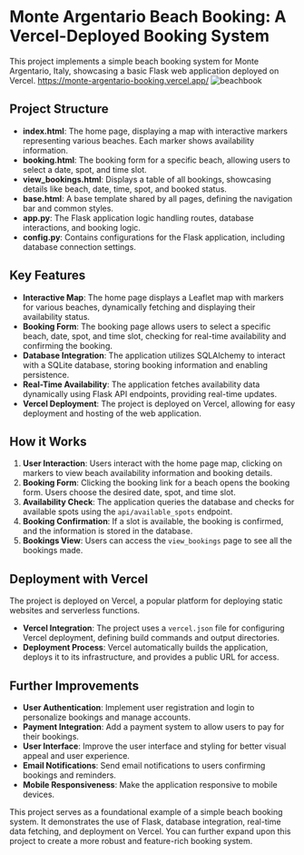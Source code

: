 # Monte Argentario Beach Booking: A Vercel-Deployed Booking System

This project implements a simple beach booking system for Monte Argentario, Italy, showcasing a basic Flask web application deployed on Vercel.
https://monte-argentario-booking.vercel.app/ 
![beachbook](https://github.com/moscardino1/Monte_argentario_booking/assets/9267948/e307a6a7-6efc-4d88-a46c-a6fa23640138)
## Project Structure

- **index.html**: The home page, displaying a map with interactive markers representing various beaches. Each marker shows availability information.
- **booking.html**: The booking form for a specific beach, allowing users to select a date, spot, and time slot.
- **view_bookings.html**: Displays a table of all bookings, showcasing details like beach, date, time, spot, and booked status.
- **base.html**: A base template shared by all pages, defining the navigation bar and common styles.
- **app.py**: The Flask application logic handling routes, database interactions, and booking logic.
- **config.py**: Contains configurations for the Flask application, including database connection settings.

## Key Features

- **Interactive Map**: The home page displays a Leaflet map with markers for various beaches, dynamically fetching and displaying their availability status.
- **Booking Form**: The booking page allows users to select a specific beach, date, spot, and time slot, checking for real-time availability and confirming the booking.
- **Database Integration**: The application utilizes SQLAlchemy to interact with a SQLite database, storing booking information and enabling persistence.
- **Real-Time Availability**: The application fetches availability data dynamically using Flask API endpoints, providing real-time updates.
- **Vercel Deployment**: The project is deployed on Vercel, allowing for easy deployment and hosting of the web application.

## How it Works


1. **User Interaction**: Users interact with the home page map, clicking on markers to view beach availability information and booking details.
2. **Booking Form**: Clicking the booking link for a beach opens the booking form. Users choose the desired date, spot, and time slot.
3. **Availability Check**: The application queries the database and checks for available spots using the `api/available_spots` endpoint.
4. **Booking Confirmation**: If a slot is available, the booking is confirmed, and the information is stored in the database.
5. **Bookings View**: Users can access the `view_bookings` page to see all the bookings made.

## Deployment with Vercel

The project is deployed on Vercel, a popular platform for deploying static websites and serverless functions.

- **Vercel Integration**: The project uses a `vercel.json` file for configuring Vercel deployment, defining build commands and output directories.
- **Deployment Process**: Vercel automatically builds the application, deploys it to its infrastructure, and provides a public URL for access.

## Further Improvements

- **User Authentication**: Implement user registration and login to personalize bookings and manage accounts.
- **Payment Integration**: Add a payment system to allow users to pay for their bookings.
- **User Interface**: Improve the user interface and styling for better visual appeal and user experience.
- **Email Notifications**: Send email notifications to users confirming bookings and reminders.
- **Mobile Responsiveness**: Make the application responsive to mobile devices.

This project serves as a foundational example of a simple beach booking system. It demonstrates the use of Flask, database integration, real-time data fetching, and deployment on Vercel. You can further expand upon this project to create a more robust and feature-rich booking system.
